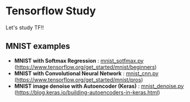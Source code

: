 # Tensorflow Study
Let's study TF!!

## MNIST examples
- **MNIST with Softmax Regression** : [mnist_sotfmax.py](https://github.com/togheppi/tensorflow_inside/blob/master/mnist_softmax.py) (https://www.tensorflow.org/get_started/mnist/beginners)
- **MNIST with Convolutional Neural Network** : [mnist_cnn.py](https://github.com/togheppi/tensorflow_inside/blob/master/mnist_cnn.py) (https://www.tensorflow.org/get_started/mnist/pros)
- **MNIST image denoise with Autoencoder (Keras)** : [mnist_denoise.py](https://github.com/togheppi/tensorflow_inside/blob/master/mnist_denoise.py) (https://blog.keras.io/building-autoencoders-in-keras.html)
